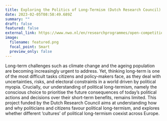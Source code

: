 ```yaml
---
title: Exploring the Politics of Long-Termism (Dutch Research Council)
date: 2023-02-05T08:58:49.689Z
summary: ""
draft: false
featured: false
external_link: https://www.nwo.nl/en/researchprogrammes/open-competition-ssh/granted-projects
image:
  filename: featured.png
  focal_point: Smart
  preview_only: false
---
```

Long-term challenges such as climate change and the ageing population are becoming increasingly urgent to address. Yet, thinking long-term is one of the most difficult tasks citizens and policy-makers face, as they deal with uncertainties, risks, and electoral constraints in a world driven by political myopia. Crucially, our understanding of political long-termism, namely the conscious choice to prioritise the future consequences of today’s political actions and decisions over their short-term benefits, remains limited. This project funded by the Dutch Research Council aims at understanding how and why politicians and citizens favour political long-termism, and explores whether different ‘cultures’ of political long-termism coexist across Europe.